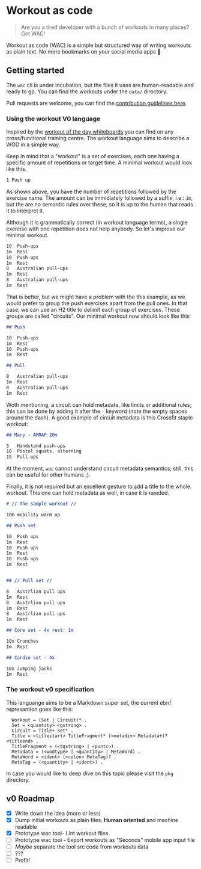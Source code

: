 # Workout as code

> Are you a tired developer with a bunch of workouts in many places? Get WAC!

Workout as code (WAC) is a simple but structured way of writing workouts as
plain text. No more bookmarks on your social media apps :muscle:

## Getting started

The `wac` cli is under incubation, but the files it uses are human-readable and
ready to go. You can find the workouts under the `data/` directory.


Pull requests are welcome, you can find the [contribution guidelines here](docs/CONTRIBUTING.md).

### Using the workout V0 language

Inspired by the
[workout of the day whiteboards](https://www.google.com/search?q=wod+whiteboard&tbm=isch)
you can find on any cross/functional training centre. The workout language aims
to describe a WOD in a simple way.

Keep in mind that a "workout" is a set of exercises, each one having a specific
amount of repetitions or target time. A minimal workout would look like this.

```markdown
1 Push up
```

As shown above, you have the number of repetitions followed by the exercise
name. The amount can be immidiately followed by a suffix, i.e.: `1m`, but the
are no semantic rules over these, so it is up to the human that reads it to
interpret it.

Although it is grammatically correct (in workout language terms), a single
exercise with one repetition does not help anybody. So let's improve our minimal
workout.

```markdown
10  Push-ups
1m  Rest
10  Push-ups
1m  Rest
8   Australian pull-ups
1m  Rest
8   Australian pull-ups
1m  Rest
```

That is better, but we might have a problem with the this example, as we would
prefer to group the push exercises apart from the pull ones. In that case, we
can use an H2 title to delimit each group of exercises. These groups are called
"circuits". Our minimal workout now should look like this


```markdown
## Push

10  Push-ups
1m  Rest
10  Push-ups
1m  Rest

## Pull

8   Australian pull-ups
1m  Rest
8   Australian pull-ups
1m  Rest
```

Woth mentioning, a circuit can hold metadata, like limits or additional rules;
this can be done by adding it after the ` - ` keyword (note the empty spaces
around the dash). A good example of circuit metadata is this Crossfit staple
workout:

```markdown
## Mary - AMRAP 20m

5	Handstand push-ups
10	Pistol squats, alterning
15	Pull-ups
```

At the moment, `wac` cannot understand circuit metadata semantics; still, this
can be useful for other humans ;).

Finally, it is not required but an excellent gesture to add a title to the whole
workout. This one can hold metadata as well, in case it is needed.

```markdown
# // The sample workout //

10m mobility warm up

## Push set

10	Push ups
1m	Rest
10	Push ups
1m	Rest
10	Push ups
1m	Rest


## // Pull set //

8   Austrlian pull ups
1m  Rest
8   Austrlian pull ups
1m  Rest
8   Austrlian pull ups
1m  Rest

## Core set - 4x rest: 1m

10x	Crunches
1m	Rest

## Cardio set - 4x

10x Jumping jacks
1m  Rest
```

### The workout v0 specification

This languange aims to be a Markdown super set, the current ebnf represantion
goes like this:

```ebnf
  Workout = (Set | Circuit)* .
  Set = <quantity> <gstring> .
  Circuit = Title+ Set* .
  Title = <titlestart> TitleFragment* (<metadiv> Metadata+)? <titleend> .
  TitleFragment = (<tgstring> | <puntc>) .
  Metadata = (<wodtype> | <quantity> | MetaWord) .
  MetaWord = <ident> (<colon> MetaTag)? .
  MetaTag = (<quantity> | <ident>) .
```

In case you would like to deep dive on this topic please visit the `pkg`
directory.

## v0 Roadmap

- [x] Write down the idea (more or less)
- [x] Dump initial workouts as plain files. **Human oriented** and machine readable
- [x] Prototype wac tool- Lint workout files
- [ ] Prototype wac tool - Export workouts as "Seconds" mobile app input file
- [ ] *Maybe* separate the tool src code from workouts data
- [ ] ???
- [ ] Profit!
